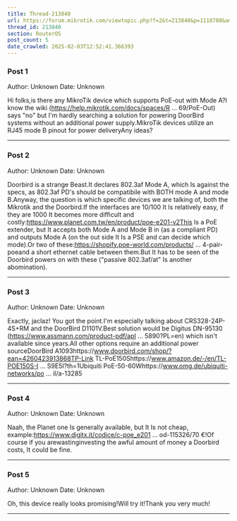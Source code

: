 ```yaml
---
title: Thread-213840
url: https://forum.mikrotik.com/viewtopic.php?f=2&t=213840&p=1118708&amp;sid=3b77a3334c914448dbbc02bfdff4c3aa#p1118708
thread_id: 213840
section: RouterOS
post_count: 5
date_crawled: 2025-02-03T12:52:41.366393
---
```


### Post 1
Author: Unknown
Date: Unknown

Hi folks,is there any MikroTik device which supports PoE-out with Mode A?I know the wiki (https://help.mikrotik.com/docs/spaces/R ... 69/PoE-Out) says "no" but I'm hardly searching a solution for powering DoorBird systems without an additional power supply.MikroTik devices utilize an RJ45 mode B pinout for power deliveryAny ideas?

---
### Post 2
Author: Unknown
Date: Unknown

Doorbird is a strange Beast.It declares 802.3af Mode A, which Is against the specs,  as 802.3af PD's should be compatibile with BOTH mode A and mode B.Anyway, the question is which specific devices we are talking of, both the Mikrotik and the Doorbird.If the interfaces are 10/100 It Is relatively easy, if they are 1000 It becomes more difficult and costly:https://www.planet.com.tw/en/product/poe-e201-v2This Is a PoE extender, but It accepts both Mode A and Mode B in (as a compliant PD) and outputs Mode A (on the out side It Is a PSE and can decide which mode).Or two of these:https://shopify.poe-world.com/products/ ... 4-pair-poeand a short ethernet cable between them.But It has to be seen of the Doorbird powers on with these ("passive 802.3af/at" Is another abomination).

---
### Post 3
Author: Unknown
Date: Unknown

Exactly, jaclaz! You got the point.I'm especially talking about CRS328-24P-4S+RM and the DoorBird D1101V.Best solution would be Digitus DN-95130 (https://www.assmann.com/product-pdf/apl ... 5890?PL=en) which isn't available since years.All other options require an additional power sourceDoorBird A1093https://www.doorbird.com/shop/?ean=4260423913868TP-Link TL-PoE150Shttps://www.amazon.de/-/en/TL-POE150S-I ... S9E5I?th=1Ubiquiti PoE-50-60Whttps://www.omg.de/ubiquiti-networks/po ... il/a-13285

---
### Post 4
Author: Unknown
Date: Unknown

Naah, the Planet one Is generally available, but It Is not cheap, example:https://www.digitx.it/codice/c-poe_e201 ... od-115326/70 €!Of course if you arewastinginvesting the awful amount of money a Doorbird costs, It could be fine.

---
### Post 5
Author: Unknown
Date: Unknown

Oh, this device really looks promising!Will try it!Thank you very much!

---
